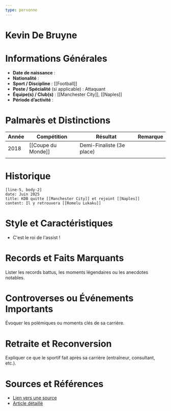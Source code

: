 ```yaml
---
type: personne
---
```


# Kevin De Bruyne

# Informations Générales
- **Date de naissance** :  
- **Nationalité** :  
- **Sport / Discipline** :  [[Football]]
- **Poste / Spécialité** (si applicable) :  Attaquant
- **Équipe(s) / Club(s)** :  [[Manchester City]], [[Naples]]
- **Période d’activité** :  

# Palmarès et Distinctions
| Année | Compétition        | Résultat                  | Remarque |
| ----- | ------------------ | ------------------------- | -------- |
| 2018  | [[Coupe du Monde]] | Demi-Finaliste (3e place) |          |
|       |                    |                           |          |
# Historique

```timeline-labeled
[line-5, body-2]
date: Juin 2025
title: KDB quitte [[Manchester City]] et rejoint [[Naples]]
content: Il y retrouvera [[Romelu Lukaku]]
```

# Style et Caractéristiques
- C'est le roi de l'assist !

# Records et Faits Marquants
Lister les records battus, les moments légendaires ou les anecdotes notables.

# Controverses ou Événements Importants
Évoquer les polémiques ou moments clés de sa carrière.

# Retraite et Reconversion
Expliquer ce que le sportif fait après sa carrière (entraîneur, consultant, etc.).

# Sources et Références
- [Lien vers une source](#)
- [Article détaillé](#)
